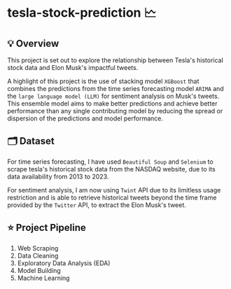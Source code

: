 # tesla-stock-prediction 🗠

## 💡 Overview
This project is set out to explore the relationship between Tesla's historical stock data and Elon Musk's impactful tweets. 

A highlight of this project is the use of stacking model ```XGBoost``` that combines the predictions from the time series forecasting model ```ARIMA``` and the ```large language model (LLM)``` for sentiment analysis on Musk's tweets. This ensemble model aims to make better predictions and achieve better performance than any single contributing model by reducing the spread or dispersion of the predictions and model performance.

## 🗂️ Dataset
For time series forecasting, I have used ```Beautiful Soup``` and ```Selenium``` to scrape tesla's historical stock data from the NASDAQ website, due to its data availability from 2013 to 2023.

For sentiment analysis, I am now using ```Twint``` API due to its limitless usage restriction and is able to retrieve historical tweets beyond the time frame provided by the ```Twitter``` API, to extract the Elon Musk's tweet.

## ⭐ Project Pipeline 
1. Web Scraping
2. Data Cleaning
3. Exploratory Data Analysis (EDA)
4. Model Building
5. Machine Learning



